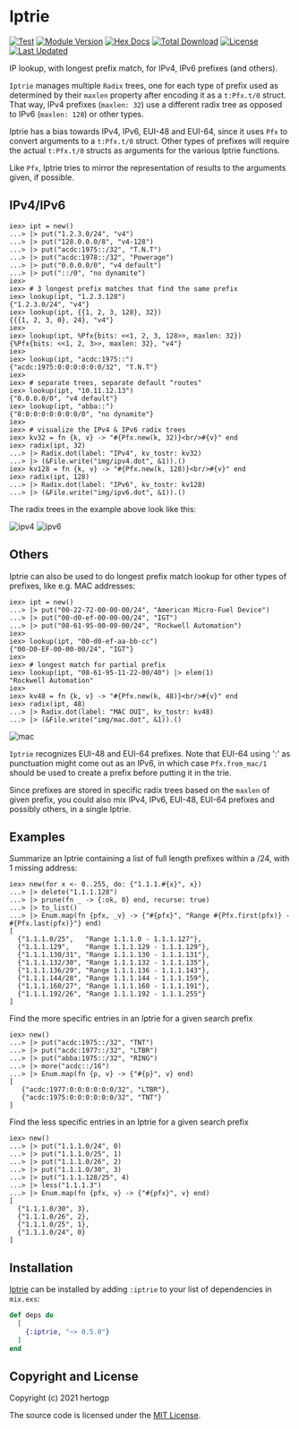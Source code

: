 # Iptrie

[![Test](https://github.com/hertogp/iptrie/actions/workflows/elixir.yml/badge.svg)](https://github.com/hertogp/iptrie/actions/workflows/elixir.yml)
[![Module Version](https://img.shields.io/hexpm/v/iptrie.svg)](https://hex.pm/packages/iptrie)
[![Hex Docs](https://img.shields.io/badge/hex-docs-lightgreen.svg)](https://hexdocs.pm/iptrie/)
[![Total Download](https://img.shields.io/hexpm/dt/iptrie.svg)](https://hex.pm/packages/iptrie)
[![License](https://img.shields.io/hexpm/l/iptrie.svg)](https://github.com/hertogp/iptrie/blob/master/LICENSE)
[![Last Updated](https://img.shields.io/github/last-commit/hertogp/iptrie.svg)](https://github.com/hertogp/iptrie/commits/master)

<!-- @MODULEDOC -->

IP lookup, with longest prefix match, for IPv4, IPv6 prefixes (and others).

`Iptrie` manages multiple `Radix` trees, one for each type of prefix used as
determined by their `maxlen` property after encoding it as a `t:Pfx.t/0`
struct.  That way, IPv4 prefixes (`maxlen: 32`) use a different radix tree as
opposed to IPv6 (`maxlen: 128`) or other types.

Iptrie has a bias towards IPv4, IPv6, EUI-48 and EUI-64, since it uses `Pfx` to
convert arguments to a `t:Pfx.t/0` struct.  Other types of prefixes will
require the actual `t:Pfx.t/0` structs as arguments for the various Iptrie
functions.

Like `Pfx`, Iptrie tries to mirror the representation of results to the
arguments given, if possible.

## IPv4/IPv6

    iex> ipt = new()
    ...> |> put("1.2.3.0/24", "v4")
    ...> |> put("128.0.0.0/8", "v4-128")
    ...> |> put("acdc:1975::/32", "T.N.T")
    ...> |> put("acdc:1978::/32", "Powerage")
    ...> |> put("0.0.0.0/0", "v4 default")
    ...> |> put("::/0", "no dynamite")
    iex>
    iex> # 3 longest prefix matches that find the same prefix
    iex> lookup(ipt, "1.2.3.128")
    {"1.2.3.0/24", "v4"}
    iex> lookup(ipt, {{1, 2, 3, 128}, 32})
    {{{1, 2, 3, 0}, 24}, "v4"}
    iex>
    iex> lookup(ipt, %Pfx{bits: <<1, 2, 3, 128>>, maxlen: 32})
    {%Pfx{bits: <<1, 2, 3>>, maxlen: 32}, "v4"}
    iex>
    iex> lookup(ipt, "acdc:1975::")
    {"acdc:1975:0:0:0:0:0:0/32", "T.N.T"}
    iex>
    iex> # separate trees, separate default "routes"
    iex> lookup(ipt, "10.11.12.13")
    {"0.0.0.0/0", "v4 default"}
    iex> lookup(ipt, "abba::")
    {"0:0:0:0:0:0:0:0/0", "no dynamite"}
    iex>
    iex> # visualize the IPv4 & IPv6 radix trees
    iex> kv32 = fn {k, v} -> "#{Pfx.new(k, 32)}<br/>#{v}" end
    iex> radix(ipt, 32)
    ...> |> Radix.dot(label: "IPv4", kv_tostr: kv32)
    ...> |> (&File.write("img/ipv4.dot", &1)).()
    iex> kv128 = fn {k, v} -> "#{Pfx.new(k, 128)}<br/>#{v}" end
    iex> radix(ipt, 128)
    ...> |> Radix.dot(label: "IPv6", kv_tostr: kv128)
    ...> |> (&File.write("img/ipv6.dot", &1)).()


The radix trees in the example above look like this:

![ipv4](assets/ipv4.dot.png) ![ipv6](assets/ipv6.dot.png)

## Others

Iptrie can also be used to do longest prefix match lookup for other types of
prefixes, like e.g. MAC addresses:

    iex> ipt = new()
    ...> |> put("00-22-72-00-00-00/24", "American Micro-Fuel Device")
    ...> |> put("00-d0-ef-00-00-00/24", "IGT")
    ...> |> put("08-61-95-00-00-00/24", "Rockwell Automation")
    iex>
    iex> lookup(ipt, "00-d0-ef-aa-bb-cc")
    {"00-D0-EF-00-00-00/24", "IGT"}
    iex>
    iex> # longest match for partial prefix
    iex> lookup(ipt, "08-61-95-11-22-00/40") |> elem(1)
    "Rockwell Automation"
    iex>
    iex> kv48 = fn {k, v} -> "#{Pfx.new(k, 48)}<br/>#{v}" end
    iex> radix(ipt, 48)
    ...> |> Radix.dot(label: "MAC OUI", kv_tostr: kv48)
    ...> |> (&File.write("img/mac.dot", &1)).()

![mac](assets/mac.dot.png)

`Iptrie` recognizes EUI-48 and EUI-64 prefixes.  Note that EUI-64 using ':' as
punctuation might come out as an IPv6, in which case `Pfx.from_mac/1` should be
used to create a prefix before putting it in the trie.

Since prefixes are stored in specific radix trees based on the `maxlen` of
given prefix, you could also mix IPv4, IPv6, EUI-48, EUI-64 prefixes and
possibly others, in a single Iptrie.

## Examples

Summarize an Iptrie containing a list of full length prefixes within a /24,
with 1 missing address:

    iex> new(for x <- 0..255, do: {"1.1.1.#{x}", x})
    ...> |> delete("1.1.1.128")
    ...> |> prune(fn _ -> {:ok, 0} end, recurse: true)
    ...> |> to_list()
    ...> |> Enum.map(fn {pfx, _v} -> {"#{pfx}", "Range #{Pfx.first(pfx)} - #{Pfx.last(pfx)}"} end)
    [
      {"1.1.1.0/25",   "Range 1.1.1.0 - 1.1.1.127"},
      {"1.1.1.129",    "Range 1.1.1.129 - 1.1.1.129"},
      {"1.1.1.130/31", "Range 1.1.1.130 - 1.1.1.131"},
      {"1.1.1.132/30", "Range 1.1.1.132 - 1.1.1.135"},
      {"1.1.1.136/29", "Range 1.1.1.136 - 1.1.1.143"},
      {"1.1.1.144/28", "Range 1.1.1.144 - 1.1.1.159"},
      {"1.1.1.160/27", "Range 1.1.1.160 - 1.1.1.191"},
      {"1.1.1.192/26", "Range 1.1.1.192 - 1.1.1.255"}
    ]

Find the more specific entries in an Iptrie for a given search prefix

    iex> new()
    ...> |> put("acdc:1975::/32", "TNT")
    ...> |> put("acdc:1977::/32", "LTBR")
    ...> |> put("abba:1975::/32", "RING")
    ...> |> more("acdc::/16")
    ...> |> Enum.map(fn {p, v} -> {"#{p}", v} end)
    [
       {"acdc:1977:0:0:0:0:0:0/32", "LTBR"},
       {"acdc:1975:0:0:0:0:0:0/32", "TNT"}
    ]

Find the less specific entries in an Iptrie for a given search prefix

    iex> new()
    ...> |> put("1.1.1.0/24", 0)
    ...> |> put("1.1.1.0/25", 1)
    ...> |> put("1.1.1.0/26", 2)
    ...> |> put("1.1.1.0/30", 3)
    ...> |> put("1.1.1.128/25", 4)
    ...> |> less("1.1.1.3")
    ...> |> Enum.map(fn {pfx, v} -> {"#{pfx}", v} end)
    [
      {"1.1.1.0/30", 3},
      {"1.1.1.0/26", 2},
      {"1.1.1.0/25", 1},
      {"1.1.1.0/24", 0}
    ]


<!-- @MODULEDOC -->

## Installation

[Iptrie](https://hexdocs.pm/iptrie) can be installed by adding `:iptrie` to your
list of dependencies in `mix.exs`:

```elixir
def deps do
  [
    {:iptrie, "~> 0.5.0"}
  ]
end
```

## Copyright and License

Copyright (c) 2021 hertogp

The source code is licensed under the [MIT License](./LICENSE.md).
